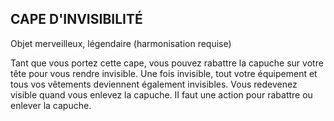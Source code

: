 ## CAPE D'INVISIBILITÉ

Objet merveilleux, légendaire (harmonisation requise)

Tant que vous portez cette cape, vous pouvez rabattre la
capuche sur votre tête pour vous rendre invisible. Une
fois invisible, tout votre équipement et tous vos vêtements
deviennent également invisibles. Vous redevenez visible
quand vous enlevez la capuche. II faut une action pour
rabattre ou enlever la capuche.
